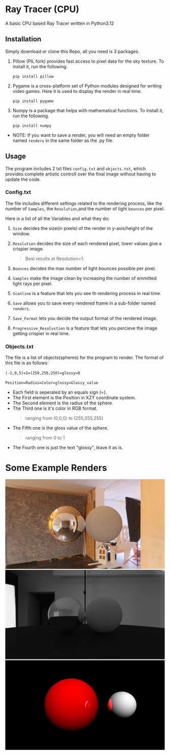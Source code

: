 # Ray Tracer (CPU)
A basic CPU based Ray Tracer written in Python3.12 

## Installation

Simply download or clone this Repo, all you need is 3 packages.

1. Pillow (PIL fork) provides fast access to pixel data for the sky texture. To install it, run the following.
   ```
   pip install pillow
   ```
2. Pygame is a cross-platform set of Python modules designed for writing video games. Here it is used to display the render in real time.
   ```
   pip install pygame
   ```

4. Numpy is a package that helps with mathematical functions. To install it, run the following.
   ```
   pip install numpy
   ```
* NOTE: If you want to save a render, you will need an empty folder named `renders` in the same folder as the .py file.

## Usage

The program includes 2 txt files `config.txt` and `objects.txt`, which provides complete artistic controll over the final image without having to update the code.

### Config.txt
The file includes different settings related to the rendering process, like the number of `Samples`, the `Resolution`,and the number of light `bounces` per pixel.

Here is a list of all the Variables and what they do:

  1. `Size` decides the size(in pixels) of the render in y-axis/height of the window.
  2. `Resolution` decides the size of each rendered pixel, lower values give a crispier image.
     > Best results at Resolution=1.
       
  3. `Bounces` decides the max number of light bounces possible per pixel.
  4. `Samples` make the image clean by increasing the number of emmitted light rays per pixel.
  5. `Scanline` is a feature that lets you see th rendering process in real time.
  6. `Save` allows you to save every rendered frame in a sub-folder named `renders`.
  7. `Save_Format` lets you decide the output format of the rendered image.
  8. `Progressive_Resolustion` is a feature that lets you percieve the image getting crispier in real time.

### Objects.txt
The file is a list of objects(spheres) for the program to render. The format of this file is as follows:

`(-1,0,5)=1=(250,250,250)=glossy=0`

`Position=Radius=Color=glossy=Glossy_value`
   * Each field is seperated by an equals sign (=).
   * The First element is the Position in XZY coordinate system.
   * The Second element is the radius of the sphere.
   * The Third one is it's color in RGB format.
     > ranging from (0,0,0) to (255,255,255)
   * The Fifth one is the gloss value of the sphere.
     > ranging from 0 to 1
   * The Fourth one is just the text "glossy", leave it as is.


# Some Example Renders
![An example](room-example.png)
![An example](studio-example.png)
![An example](balls-void.png)
